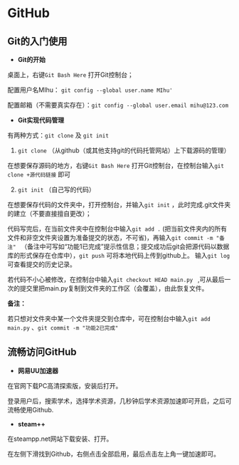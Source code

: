 # GitHub

## Git的入门使用

+ **Git的开始**

桌面上，右键`Git Bash Here` 打开Git控制台；

配置用户名MIhu： `git config --global user.name MIhu' `

配置邮箱（不需要真实存在）：`git config --global user.email mihu@123.com`

+ **Git实现代码管理**

有两种方式：`git clone` 及 `git init`  

1. `git clone`  （从github（或其他支持git的代码托管网站）上下载源码的管理）

在想要保存源码的地方，右键`Git Bash Here` 打开Git控制台，在控制台输入`git clone +源代码链接`   即可        

2. `git init` （自己写的代码）

在想要保存代码的文件夹中，打开控制台，并输入`git init` ，此时完成.git文件夹的建立（不要直接擅自更改）；

代码写完后，在当前文件夹中在控制台中输入`git add .` (把当前文件夹内的所有文件和非空文件夹设置为准备提交的状态，不可省)，再输入`git commit -m "备注" ` （备注中可写如“功能1已完成”提示性信息；提交成功后git会把源代码以数据库的形式保存在仓库中），`git push` 可将本地代码上传到github上。
输入`git log` 可查看提交的历史记录。

若代码不小心被修改，在控制台中输入`git checkout HEAD main.py ` ,可从最后一次的提交里把main.py复制到文件夹的工作区（会覆盖），由此恢复文件。

**备注：**

若只想对文件夹中某一个文件夹提交到仓库中，可在控制台中输入`git add main.py` 、`git commit -m "功能2已完成" ` 

## 流畅访问GitHub

+ **网易UU加速器**

在官网下载PC高清探索版，安装后打开。

登录用户后，搜索学术，选择学术资源，几秒钟后学术资源加速即可开启，之后可流畅使用Github.

+ **steam++**

在steampp.net网站下载安装、打开。

在左侧下滑找到Github，右侧点击全部启用，最后点击左上角一键加速即可。



